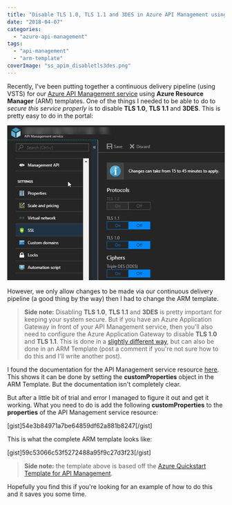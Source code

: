 ```yaml
---
title: "Disable TLS 1.0, TLS 1.1 and 3DES in Azure API Management using an ARM Template"
date: "2018-04-07"
categories: 
  - "azure-api-management"
tags: 
  - "api-management"
  - "arm-template"
coverImage: "ss_apim_disabletls3des.png"
---
```


Recently, I've been putting together a continuous delivery pipeline (using VSTS) for our [Azure API Management service](https://azure.microsoft.com/en-us/services/api-management/) using **Azure Resource Manager** (ARM) templates. One of the things I needed to be able to do to _secure this service properly_ is to disable **TLS 1.0**, **TLS 1.1** and **3DES**. This is pretty easy to do in the portal:

![ss_apim_disabletls3des](images/ss_apim_disabletls3des.png)

However, we only allow changes to be made via our continuous delivery pipeline (a good thing by the way) then I had to change the ARM template.

> **Side note:** Disabling **TLS 1.0**, **TLS 1.1** and **3DES** is pretty important for keeping your system secure. But if you have an Azure Application Gateway in front of your API Management service, then you'll also need to configure the Azure Application Gateway to disable **TLS 1.0** and **TLS 1.1**. This is done in a [slightly different way](https://docs.microsoft.com/en-us/azure/application-gateway/application-gateway-ssl-policy-overview), but can also be done in an ARM Template (post a comment if you're not sure how to do this and I'll write another post).

I found the documentation for the API Management service resource [here](https://docs.microsoft.com/en-us/azure/templates/microsoft.apimanagement/service). This shows it can be done by setting the **customProperties** object in the ARM Template. But the documentation isn't completely clear.

But after a little bit of trial and error I managed to figure it out and get it working. What you need to do is add the following **customProperties** to the **properties** of the API Management service resource:

\[gist\]54e3b84971a7be64859df62a881b8247\[/gist\]

This is what the complete ARM template looks like:

\[gist\]59c53066c53f5272488a95f9c27d3f23\[/gist\]

> **Side note:** the template above is based off the [Azure Quickstart Template for API Management](https://github.com/Azure/azure-quickstart-templates/blob/master/101-azure-api-management-create/azuredeploy.json).

Hopefully you find this if you're looking for an example of how to do this and it saves you some time.
